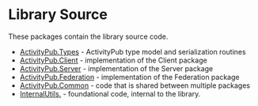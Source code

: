 # Library Source

These packages contain the library source code.

* [ActivityPub.Types](ActivityPub.Types) - ActivityPub type model and serialization routines
* [ActivityPub.Client](ActivityPub.Client) - implementation of the Client package
* [ActivityPub.Server](ActivityPub.Server) - implementation of the Server package
* [ActivityPub.Federation](ActivityPub.Federation) - implementation of the Federation package
* [ActivityPub.Common](ActivityPub.Common) - code that is shared between multiple packages
* [InternalUtils.](InternalUtils) - foundational code, internal to the library.